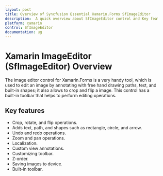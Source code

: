 ```yaml
---
layout: post
title: Overview of Syncfusion Essential Xamarin.Forms SfImageEditor
description:  A quick overview about SfImageEditor control and Key features such as adding text, path and shapes, localization, and etc.
platform: xamarin
control: SfImageEditor
documentation: ug
---
```


# Xamarin ImageEditor (SfImageEditor) Overview

The image editor control for Xamarin.Forms is a very handy tool, which is used to edit an image by annotating with free hand drawing paths, text, and built-in shapes; it also allows to crop and flip a image. This control has a built-in toolbar that helps to perform editing operations.

## Key features

* Crop, rotate, and flip operations.
* Adds text, path, and shapes such as rectangle, circle, and arrow.
* Undo and redo operations.
* Zoom and pan operations.
* Localization.
* Custom view annotations.
* Customizing toolbar.
* Z-order.
* Saving images to device.
* Built-in toolbar.
